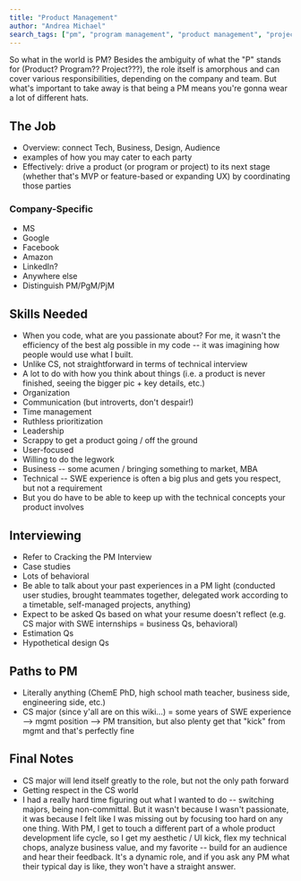 ```yaml
---
title: "Product Management"
author: "Andrea Michael"
search_tags: ["pm", "program management", "product management", "project management", "product"]
---
```

So what in the world is PM? Besides the ambiguity of what the "P" stands for (Product? Program?? Project???), the role itself is amorphous and can cover various responsibilities, depending on the company and team. But what's important to take away is that being a PM means you're gonna wear a lot of different hats.

## The Job
* Overview: connect Tech, Business, Design, Audience
* examples of how you may cater to each party
* Effectively: drive a product (or program or project) to its next stage (whether that's MVP or feature-based or expanding UX) by coordinating those parties

### Company-Specific
* MS
* Google
* Facebook
* Amazon
* LinkedIn?
* Anywhere else
* Distinguish PM/PgM/PjM

## Skills Needed
* When you code, what are you passionate about? For me, it wasn't the efficiency of the best alg possible in my code -- it was imagining how people would use what I built. 
* Unlike CS, not straightforward in terms of technical interview
* A lot to do with how you think about things (i.e. a product is never finished, seeing the bigger pic + key details, etc.)
* Organization
* Communication (but introverts, don't despair!)
* Time management
* Ruthless prioritization
* Leadership
* Scrappy to get a product going / off the ground
* User-focused
* Willing to do the legwork
* Business -- some acumen / bringing something to market, MBA
* Technical -- SWE experience is often a big plus and gets you respect, but not a requirement
* But you do have to be able to keep up with the technical concepts your product involves

## Interviewing
* Refer to Cracking the PM Interview
* Case studies
* Lots of behavioral
* Be able to talk about your past experiences in a PM light (conducted user studies, brought teammates together, delegated work according to a timetable, self-managed projects, anything)
* Expect to be asked Qs based on what your resume doesn't reflect (e.g. CS major with SWE internships = business Qs, behavioral)
* Estimation Qs
* Hypothetical design Qs

## Paths to PM
* Literally anything (ChemE PhD, high school math teacher, business side, engineering side, etc.)
* CS major (since y'all are on this wiki...) = some years of SWE experience --> mgmt position --> PM transition, but also plenty get that "kick" from mgmt and that's perfectly fine

## Final Notes
* CS major will lend itself greatly to the role, but not the only path forward
* Getting respect in the CS world
* I had a really hard time figuring out what I wanted to do -- switching majors, being non-committal. But it wasn't because I wasn't passionate, it was because I felt like I was missing out by focusing too hard on any one thing. With PM, I get to touch a different part of a whole product development life cycle, so I get my aesthetic / UI kick, flex my technical chops, analyze business value, and my favorite -- build for an audience and hear their feedback. It's a dynamic role, and if you ask any PM what their typical day is like, they won't have a straight answer.